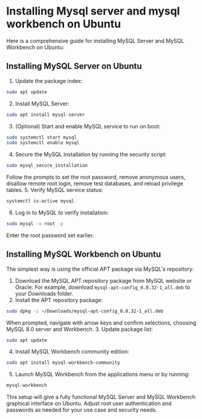 # Installing Mysql server and mysql workbench on Ubuntu

Here is a comprehensive guide for installing MySQL Server and MySQL Workbench on Ubuntu:

## Installing MySQL Server on Ubuntu

1. Update the package index:

```bash
sudo apt update
```

2. Install MySQL Server:

```bash
sudo apt install mysql-server
```

3. (Optional) Start and enable MySQL service to run on boot:

```bash
sudo systemctl start mysql
sudo systemctl enable mysql
```

4. Secure the MySQL installation by running the security script:

```bash
sudo mysql_secure_installation
```

Follow the prompts to set the root password, remove anonymous users, disallow remote root login, remove test databases, and reload privilege tables.
5. Verify MySQL service status:

```bash
systemctl is-active mysql
```

6. Log in to MySQL to verify installation:

```bash
sudo mysql -u root -p
```

Enter the root password set earlier.

## Installing MySQL Workbench on Ubuntu

The simplest way is using the official APT package via MySQL's repository:

1. Download the MySQL APT repository package from MySQL website or Oracle:
For example, download `mysql-apt-config_0.8.32-1_all.deb` to your Downloads folder.
2. Install the APT repository package:

```bash
sudo dpkg -i ~/Downloads/mysql-apt-config_0.8.32-1_all.deb
```

When prompted, navigate with arrow keys and confirm selections, choosing MySQL 8.0 server and Workbench.
3. Update package list:

```bash
sudo apt update
```

4. Install MySQL Workbench community edition:

```bash
sudo apt install mysql-workbench-community
```

5. Launch MySQL Workbench from the applications menu or by running:

```bash
mysql-workbench
```


This setup will give a fully functional MySQL Server and MySQL Workbench graphical interface on Ubuntu. Adjust root user authentication and passwords as needed for your use case and security needs.


